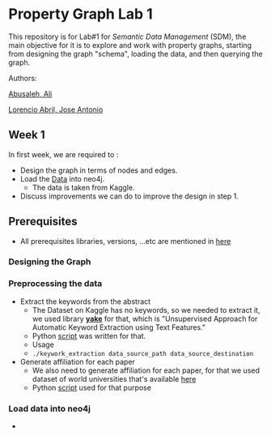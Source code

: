 # Property Graph Lab 1
This repository is for Lab#1 for *Semantic Data Management* (SDM), 
the main objective for it is to explore and work with property graphs,
starting from designing the graph "schema", loading the data, and then querying the graph.

Authors:

[Abusaleh, Ali](github.com/aliabusaleh)

[Lorencio Abril, Jose Antonio](github.com/lorenc1o)

## Week 1
In first week, we are required to :
* Design the graph in terms of nodes and edges.
* Load the [Data](https://www.kaggle.com/datasets/Cornell-University/arxiv)  into neo4j.
  * The data is taken from Kaggle.
* Discuss improvements we can do to improve the design in step 1.

## Prerequisites
 * All prerequisites libraries, versions, ...etc are mentioned in [here](requirements.txt) 
### Designing the Graph 

[//]: # (% plesae add the schema and description) 

### Preprocessing the data
* Extract the keywords from the abstract 
  * The Dataset on Kaggle has no keywords, so we needed to extract it, we used library <b>[yake](https://pypi.org/project/yake/)</b> for 
  that, which is "Unsupervised Approach for Automatic Keyword Extraction using Text Features."
  * Python [script](keywork_extraction.py) was written for that.
  * Usage
  * ``
  ./keywork_extraction data_source_path data_source_destination 
  ``
* Generate affiliation for each paper
  * We also need to generate affiliation for each paper, for that we used dataset of 
  world universities that's available [here](https://raw.githubusercontent.com/Hipo/university-domains-list/master/world_universities_and_domains.json)
  * Python [script](affiliation_assignment.py) used for that purpose 
### Load data into neo4j 
*  
